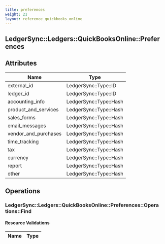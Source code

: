 ```yaml
---
title: preferences
weight: 21
layout: reference_quickbooks_online
---
```


## LedgerSync::Ledgers::QuickBooksOnline::Preferences

## Attributes

| Name | Type |
| ---- | ---- |
| external_id | LedgerSync::Type::ID |
| ledger_id | LedgerSync::Type::ID |
| accounting_info | LedgerSync::Type::Hash |
| product_and_services | LedgerSync::Type::Hash |
| sales_forms | LedgerSync::Type::Hash |
| email_messages | LedgerSync::Type::Hash |
| vendor_and_purchases | LedgerSync::Type::Hash |
| time_tracking | LedgerSync::Type::Hash |
| tax | LedgerSync::Type::Hash |
| currency | LedgerSync::Type::Hash |
| report | LedgerSync::Type::Hash |
| other | LedgerSync::Type::Hash |


## Operations

### LedgerSync::Ledgers::QuickBooksOnline::Preferences::Operations::Find

#### Resource Validations

| Name | Type |
| ---- | ---- |
